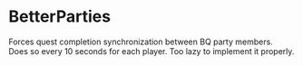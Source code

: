 # BetterParties
Forces quest completion synchronization between BQ party members. \
Does so every 10 seconds for each player. Too lazy to implement it properly.